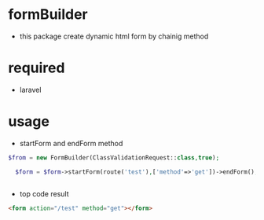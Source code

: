 # formBuilder 
- this package create dynamic html form by chainig method 

# required
- laravel

# usage
 - startForm and endForm method
```php
$from = new FormBuilder(ClassValidationRequest::class,true);

  $form = $form->startForm(route('test'),['method'=>'get'])->endForm();
 
 ```
 
 -  top code result
 ```html
<form action="/test" method="get"></form>
```
